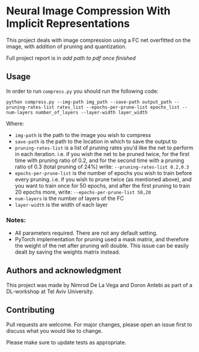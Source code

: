 # Neural Image Compression With Implicit Representations
This project deals with image compression using a FC net overfitted on the image, with addition of pruning and quantization. 

Full project report is in *add path to pdf once finished*

## Usage
In order to run ```compress.py``` you should run the following code:
```
python compress.py --img-path img_path --save-path output_path --pruning-rates-list rates_list --epochs-per-prune-list epochs_list --num-layers number_of_layers --layer-width layer_width
```
Where: 

* ```img-path``` is the path to the image you wish to compress
* ```save-path``` is the path to the location in which to save the output to
* ```pruning-rates-list``` is a list of pruning rates you'd like the net to perform in each iteration. i.e. if you wish the net to be pruned twice, for the first time with pruning ratio of 0.2, and for the second time with a pruning ratio of 0.3 (total pruning of  24%)
write: 
```--pruning-rates-list 0.2,0.3```
* ```epochs-per-prune-list``` is the number of epochs you wish to train before every pruning. i.e. if you wish to prune twice (as mentioned above), and you want to train once for 50 epochs, and after the first pruning to train 20 epochs more, write: ```--epochs-per-prune-list 50,20```
* ```num-layers``` is the number of layers of the FC
* ```layer-width``` is the width of each layer

### Notes: 
* All parameters required. There are not any default setting. 
* PyTorch implementation for pruning used a mask matrix, and therefore the weight of the net after pruning will double. This issue can be easily dealt by saving the weights matrix instead. 

## Authors and acknowledgment
This project was made by Nimrod De La Vega and Doron Antebi as part of a DL-workshop at Tel Aviv University.

## Contributing
Pull requests are welcome. For major changes, please open an issue first to discuss what you would like to change.


Please make sure to update tests as appropriate.
